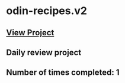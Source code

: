 # odin-recipes.v2

## [View Project](https://alexnewman42.github.io/odin-recipes.v2/)

## Daily review project

## Number of times completed: 1
